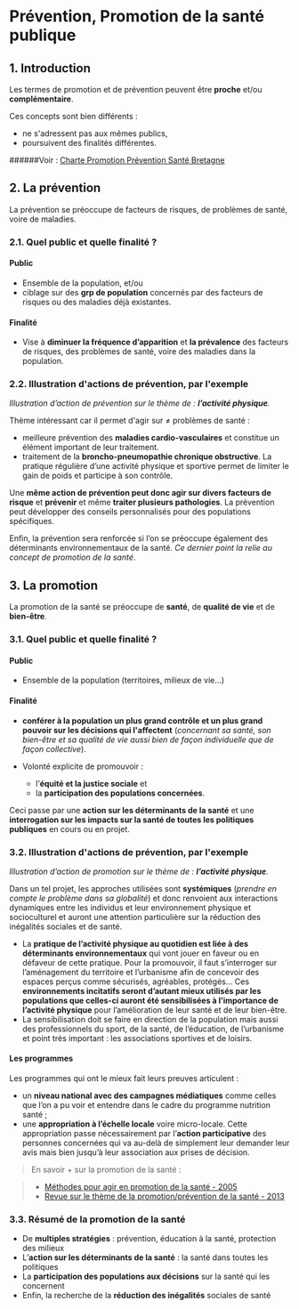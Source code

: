 # Prévention, Promotion de la santé publique

## 1. Introduction
Les termes de promotion et de prévention peuvent être **proche** et/ou **complémentaire**. 

Ces concepts sont bien différents :

- ne s'adressent pas aux mêmes publics,
- poursuivent des finalités différentes.

######Voir : [Charte Promotion Prévention Santé Bretagne](http://www.ars.bretagne.sante.fr/fileadmin/BRETAGNE/Site_internet/Actualites/Actualites_2013/semaine_49/ChartePPS_14.pdf)

## 2. La prévention

La prévention se préoccupe de facteurs de risques, de problèmes de santé, voire de maladies.

### 2.1. Quel public et quelle finalité ?#### Public- Ensemble de la population, et/ou- ciblage sur des **grp de population** concernés par des facteurs de risques ou des maladies déjà existantes.#### Finalité- Vise à **diminuer la fréquence d’apparition** et **la prévalence** des facteurs de risques, des problèmes de santé, voire des maladies dans la population.### 2.2. Illustration d'actions de prévention, par l'exemple_Illustration d’action de prévention sur le thème de : **l’activité physique**._Thème intéressant car il permet d'agir sur ≠ problèmes de santé :- meilleure prévention des **maladies cardio-vasculaires** et constitue un élément important de leur traitement. 
- traitement de la **broncho-pneumopathie chronique obstructive**. La pratique régulière d’une activité physique et sportive permet de limiter le gain de poids et participe à son contrôle.
Une **même action de prévention peut donc agir sur divers facteurs de risque** et **prévenir** et même **traiter plusieurs pathologies**. 
La prévention peut développer des conseils personnalisés pour des populations spécifiques.
Enfin, la prévention sera renforcée si l’on se préoccupe également des déterminants environnementaux de la santé. _Ce dernier point la relie au concept de promotion de la santé_.


## 3. La promotion

La promotion de la santé se préoccupe de **santé**, de **qualité de vie** et de **bien-être**.### 3.1. Quel public et quelle finalité ?#### Public- Ensemble de la population (territoires, milieux de vie...)#### Finalité- **conférer à la population un plus grand contrôle et un plus grand pouvoir sur les décisions qui l'affectent** (_concernant sa santé, son bien-être et sa qualité de vie aussi bien de façon individuelle que de façon collective_). - Volonté explicite de promouvoir : 	- l’**équité et la justice sociale** et 
	- la **participation des populations concernées**. 

Ceci passe par une **action sur les déterminants de la santé** et une **interrogation sur les impacts sur la santé de toutes les politiques publiques** en cours ou en projet.

### 3.2. Illustration d'actions de prévention, par l'exemple_Illustration d’action de promotion sur le thème de : **l’activité physique**._Dans un tel projet, les approches utilisées sont **systémiques** (_prendre en compte le problème dans sa globalité_) et donc renvoient aux interactions dynamiques entre les individus et leur environnement physique et socioculturel et auront une attention particulière sur la réduction des inégalités sociales et de santé.- La **pratique de l’activité physique au quotidien est liée à des déterminants environnementaux** qui vont jouer en faveur ou en défaveur de cette pratique. Pour la promouvoir, il faut s’interroger sur l’aménagement du territoire et l’urbanisme afin de concevoir des espaces perçus comme sécurisés, agréables, protégés... Ces **environnements incitatifs seront d’autant mieux utilisés par les populations que celles-ci auront été sensibilisées à l’importance de l’activité physique** pour l’amélioration de leur santé et de leur bien-être. 
- La sensibilisation doit se faire en direction de la population mais aussi des professionnels du sport, de la santé, de l’éducation, de l’urbanisme et point très important : les associations sportives et de loisirs.#### Les programmes Les programmes qui ont le mieux fait leurs preuves articulent :- un **niveau national avec des campagnes médiatiques** comme celles que l’on a pu voir et entendre dans le cadre du programme nutrition santé ;- une **appropriation à l’échelle locale** voire micro-locale. Cette appropriation passe nécessairement par l’**action participative** des personnes concernées qui va au-delà de simplement leur demander leur avis mais bien jusqu’à leur association aux prises de décision.>En savoir + sur la promotion de la santé :
>- [Méthodes pour agir en promotion de la santé - 2005](http://www.questionsante.org/03publications/charger/agirpromosante.pdf)>- [Revue sur le thème de la promotion/prévention de la santé - 2013](http://www.inpes.sante.fr/SLH/pdf/sante-action-425.pdf)### 3.3. Résumé de la promotion de la santé- De **multiples stratégies** : prévention, éducation à la santé, protection des milieux- L’**action sur les déterminants de la santé** : la santé dans toutes les politiques- La **participation des populations aux décisions** sur la santé qui les concernent- Enfin, la recherche de la **réduction des inégalités** sociales de santé
